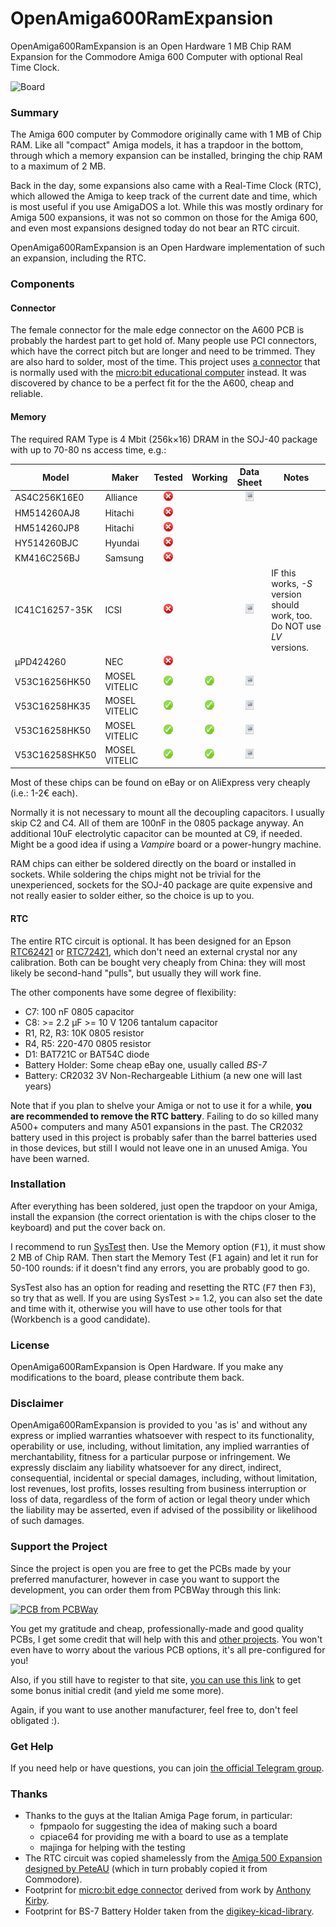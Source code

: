 # OpenAmiga600RamExpansion
OpenAmiga600RamExpansion is an Open Hardware 1 MB Chip RAM Expansion for the Commodore Amiga 600 Computer with optional Real Time Clock.

![Board](https://raw.githubusercontent.com/SukkoPera/OpenAmiga600RamExpansion/master/doc/render-top.png)

### Summary
The Amiga 600 computer by Commodore originally came with 1 MB of Chip RAM. Like all "compact" Amiga models, it has a trapdoor in the bottom, through which a memory expansion can be installed, bringing the chip RAM to a maximum of 2 MB.

Back in the day, some expansions also came with a Real-Time Clock (RTC), which allowed the Amiga to keep track of the current date and time, which is most useful if you use AmigaDOS a lot. While this was mostly ordinary for Amiga 500 expansions, it was not so common on those for the Amiga 600, and even most expansions designed today do not bear an RTC circuit.

OpenAmiga600RamExpansion is an Open Hardware implementation of such an expansion, including the RTC.

### Components
#### Connector
The female connector for the male edge connector on the A600 PCB is probably the hardest part to get hold of. Many people use PCI connectors, which have the correct pitch but are longer and need to be trimmed. They are also hard to solder, most of the time. This project uses [a connector](https://coolcomponents.co.uk/products/edge-connector-for-bbc-micro-bit) that is normally used with the [micro:bit educational computer](http://microbit.org) instead. It was discovered by chance to be a perfect fit for the the A600, cheap and reliable.

#### Memory
The required RAM Type is 4 Mbit (256k×16) DRAM in the SOJ-40 package with up to 70-80 ns access time, e.g.:

|Model         |Maker           |Tested                                                                              |Working                                                                               |Data Sheet                                                                                                                                                                 |Notes                                                                                |
|--------------|----------------|:----------------------------------------------------------------------------------:|:------------------------------------------------------------------------------------:|:-------------------------------------------------------------------------------------------------------------------------------------------------------------------------:|-------------------------------------------------------------------------------------|
|AS4C256K16E0  |Alliance        |![No](doc/no.png)  |                                                                                      |[![PDF](doc/doc.png)](http://www.dexsilicium.com/Alliance_AS4C256K16E0.pdf)                               |                                                                                     |
|HM514260AJ8   |Hitachi         |![No](doc/no.png)  |                                                                                      |                                                                                                                                                                           |                                                                                     |
|HM514260JP8   |Hitachi         |![No](doc/no.png)  |                                                                                      |                                                                                                                                                                           |                                                                                     |
|HY514260BJC   |Hyundai         |![No](doc/no.png)  |                                                                                      |                                                                                                                                                                           |                                                                                     |
|KM416C256BJ   |Samsung         |![No](doc/no.png)  |                                                                                      |                                                                                                                                                                           |                                                                                     |
|IC41C16257-35K|ICSI            |![No](doc/no.png)  |                                                                                      |[![PDF](doc/doc.png)](http://pdf.datasheetcatalog.com/datasheet2/f/0x3d8ida5x0jift9qq8jrfp8adpy.pdf)      |IF this works, _-S_ version should work, too. Do NOT use _LV_ versions.              |
|µPD424260     |NEC             |![No](doc/no.png)  |                                                                                      |                                                                                                                                                                           |                                                                                     |
|V53C16256HK50 |MOSEL VITELIC   |![Yes](doc/yes.png)|![Yes](doc/yes.png)  |[![PDF](doc/doc.png)](https://www.digchip.com/datasheets/parts/datasheet/308/V53C16256HK50-pdf.php)       |                                                                                     |
|V53C16258HK35 |MOSEL VITELIC   |![Yes](doc/yes.png)|![Yes](doc/yes.png)  |[![PDF](doc/doc.png)](https://www.digchip.com/datasheets/parts/datasheet/308/V53C16258HK35-pdf.php)       |                                                                                     |
|V53C16258HK50 |MOSEL VITELIC   |![Yes](doc/yes.png)|![Yes](doc/yes.png)  |[![PDF](doc/doc.png)](https://www.digchip.com/datasheets/parts/datasheet/308/V53C16258HK50-pdf.php)       |                                                                                     |
|V53C16258SHK50|MOSEL VITELIC   |![Yes](doc/yes.png)|![Yes](doc/yes.png)  |[![PDF](doc/doc.png)](https://www.digchip.com/datasheets/parts/datasheet/308/V53C16258SHK50-pdf.php)      |                                                                                     |

Most of these chips can be found on eBay or on AliExpress very cheaply (i.e.: 1-2€ each).

Normally it is not necessary to mount all the decoupling capacitors. I usually skip C2 and C4. All of them are 100nF in the 0805 package anyway. An additional 10uF electrolytic capacitor can be mounted at C9, if needed. Might be a good idea if using a *Vampire* board or a power-hungry machine.

RAM chips can either be soldered directly on the board or installed in sockets. While soldering the chips might not be trivial for the unexperienced, sockets for the SOJ-40 package are quite expensive and not really easier to solder either, so the choice is up to you.

#### RTC
The entire RTC circuit is optional. It has been designed for an Epson [RTC62421](http://pdf.datasheetcatalog.com/datasheets/90/339927_DS.pdf) or [RTC72421](http://pdf.datasheetcatalog.com/datasheet/epson/RTC-72423.pdf), which don't need an external crystal nor any calibration. Both can be bought very cheaply from China: they will most likely be second-hand "pulls", but usually they will work fine.

The other components have some degree of flexibility:
- C7: 100 nF 0805 capacitor
- C8: >= 2.2 μF >= 10 V 1206 tantalum capacitor
- R1, R2, R3: 10K 0805 resistor
- R4, R5: 220-470 0805 resistor
- D1: BAT721C or BAT54C diode
- Battery Holder: Some cheap eBay one, usually called *BS-7*
- Battery: CR2032 3V Non-Rechargeable Lithium (a new one will last years)

Note that if you plan to shelve your Amiga or not to use it for a while, **you are recommended to remove the RTC battery**. Failing to do so killed many A500+ computers and many A501 expansions in the past. The CR2032 battery used in this project is probably safer than the barrel batteries used in those devices, but still I would not leave one in an unused Amiga. You have been warned.

### Installation
After everything has been soldered, just open the trapdoor on your Amiga, install the expansion (the correct orientation is with the chips closer to the keyboard) and put the cover back on.

I recommend to run [SysTest](https://github.com/keirf/Amiga-Stuff) then. Use the Memory option (<kbd>F1</kbd>), it must show 2 MB of Chip RAM. Then start the Memory Test (<kbd>F1</kbd> again) and let it run for 50-100 rounds: if it doesn't find any errors, you are probably good to go.

SysTest also has an option for reading and resetting the RTC (<kbd>F7</kbd> then <kbd>F3</kbd>), so try that as well. If you are using SysTest >= 1.2, you can also set the date and time with it, otherwise you will have to use other tools for that (Workbench is a good candidate).

### License
OpenAmiga600RamExpansion is Open Hardware. If you make any modifications to the board, please contribute them back.

### Disclaimer
OpenAmiga600RamExpansion is provided to you 'as is' and without any express or implied warranties whatsoever with respect to its functionality, operability or use, including, without limitation, any implied warranties of merchantability, fitness for a particular purpose or infringement. We expressly disclaim any liability whatsoever for any direct, indirect, consequential, incidental or special damages, including, without limitation, lost revenues, lost profits, losses resulting from business interruption or loss of data, regardless of the form of action or legal theory under which the liability may be asserted, even if advised of the possibility or likelihood of such damages.

### Support the Project
Since the project is open you are free to get the PCBs made by your preferred manufacturer, however in case you want to support the development, you can order them from PCBWay through this link:

[![PCB from PCBWay](https://www.pcbway.com/project/img/images/frompcbway.png)](https://www.pcbway.com/project/shareproject/OpenAmiga600RamExpansion_V1.html)

You get my gratitude and cheap, professionally-made and good quality PCBs, I get some credit that will help with this and [other projects](https://www.pcbway.com/project/member/shareproject/?bmbid=41100). You won't even have to worry about the various PCB options, it's all pre-configured for you!

Also, if you still have to register to that site, [you can use this link](https://www.pcbway.com/setinvite.aspx?inviteid=41100) to get some bonus initial credit (and yield me some more).

Again, if you want to use another manufacturer, feel free to, don't feel obligated :).

### Get Help
If you need help or have questions, you can join [the official Telegram group](https://t.me/joinchat/HUHdWBC9J9JnYIrvTYfZmg).

### Thanks
- Thanks to the guys at the Italian Amiga Page forum, in particular:
  - fpmpaolo for suggesting the idea of making such a board
  - cpiace64 for providing me with a board to use as a template
  - majinga for helping with the testing
- The RTC circuit was copied shamelessly from the [Amiga 500 Expansion designed by PeteAU](http://eab.abime.net/showthread.php?t=85395) (which in turn probably copied it from Commodore).
- Footprint for [micro:bit edge connector](https://coolcomponents.co.uk/products/edge-connector-for-bbc-micro-bit) derived from work by [Anthony Kirby](https://github.com/anthonykirby/kicad_microbit_connector).
- Footprint for BS-7 Battery Holder taken from the [digikey-kicad-library](https://github.com/digikey/digikey-kicad-library).
